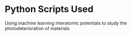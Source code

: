 # Python Scripts Used
Using machine learning interatomic potentials to study the photodeterioration of materials
